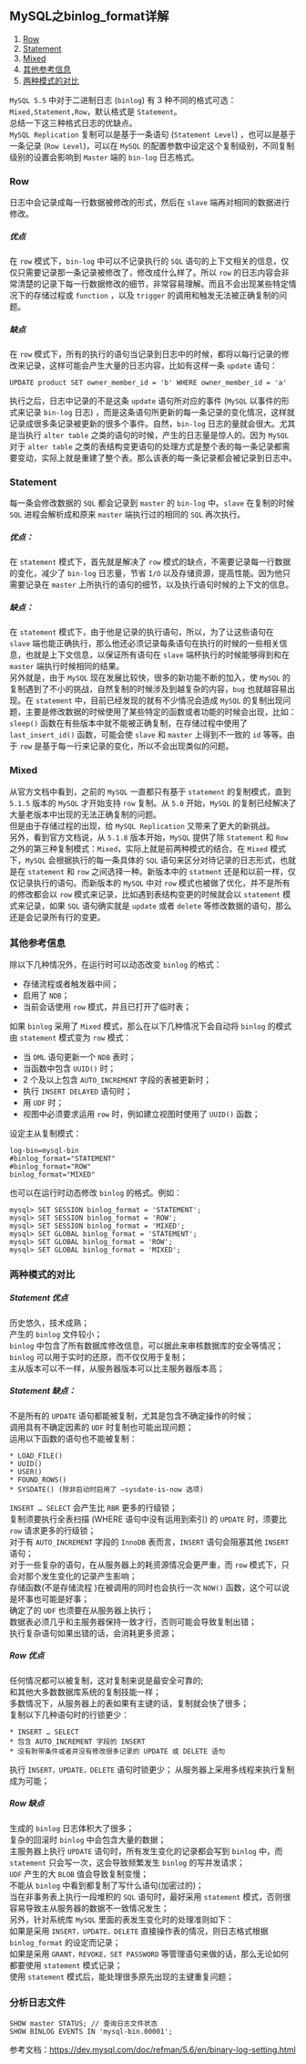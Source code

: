 ## MySQL之binlog_format详解
1. [Row](#Row "Row")
1. [Statement](#Statement "Statement")
1. [Mixed](#Mixed "Mixed")
1. [其他参考信息](#其他参考信息 "其他参考信息")
1. [两种模式的对比](#两种模式的对比 "两种模式的对比")

`MySQL 5.5` 中对于二进制日志 (`binlog`) 有 3 种不同的格式可选：`Mixed,Statement,Row`，默认格式是 `Statement`。    
总结一下这三种格式日志的优缺点。  
`MySQL Replication` 复制可以是基于一条语句 (`Statement Level`) ，也可以是基于一条记录 (`Row Level`)，可以在 `MySQL` 的配置参数中设定这个复制级别，不同复制级别的设置会影响到 `Master` 端的 `bin-log` 日志格式。

### Row
日志中会记录成每一行数据被修改的形式，然后在 `slave` 端再对相同的数据进行修改。  

##### 优点
在 `row` 模式下，`bin-log` 中可以不记录执行的 `SQL` 语句的上下文相关的信息，仅仅只需要记录那一条记录被修改了，修改成什么样了。所以 `row` 的日志内容会非常清楚的记录下每一行数据修改的细节，非常容易理解。而且不会出现某些特定情况下的存储过程或 `function` ，以及 `trigger` 的调用和触发无法被正确复制的问题。  

##### 缺点
在 `row` 模式下，所有的执行的语句当记录到日志中的时候，都将以每行记录的修改来记录，这样可能会产生大量的日志内容，比如有这样一条 `update` 语句：  
```
UPDATE product SET owner_member_id = 'b' WHERE owner_member_id = 'a'
```
执行之后，日志中记录的不是这条 `update` 语句所对应的事件 (`MySQL` 以事件的形式来记录 `bin-log` 日志) ，而是这条语句所更新的每一条记录的变化情况，这样就记录成很多条记录被更新的很多个事件。自然，`bin-log` 日志的量就会很大。尤其是当执行 `alter table` 之类的语句的时候，产生的日志量是惊人的。因为 `MySQL` 对于 `alter table` 之类的表结构变更语句的处理方式是整个表的每一条记录都需要变动，实际上就是重建了整个表。那么该表的每一条记录都会被记录到日志中。  

### Statement
每一条会修改数据的 `SQL` 都会记录到 `master` 的 `bin-log` 中。`slave` 在复制的时候 `SQL` 进程会解析成和原来 `master` 端执行过的相同的 `SQL` 再次执行。  

##### 优点：
在 `statement` 模式下，首先就是解决了 `row` 模式的缺点，不需要记录每一行数据的变化，减少了 `bin-log` 日志量，节省 `I/O` 以及存储资源，提高性能。因为他只需要记录在 `master` 上所执行的语句的细节，以及执行语句时候的上下文的信息。  

##### 缺点：
在 `statement` 模式下，由于他是记录的执行语句，所以，为了让这些语句在 `slave` 端也能正确执行，那么他还必须记录每条语句在执行的时候的一些相关信息，也就是上下文信息，以保证所有语句在 `slave` 端杯执行的时候能够得到和在 `master` 端执行时候相同的结果。  
另外就是，由于 `MySQL` 现在发展比较快，很多的新功能不断的加入，使 `MySQL` 的复制遇到了不小的挑战，自然复制的时候涉及到越复杂的内容，`bug` 也就越容易出现。在 `statement` 中，目前已经发现的就有不少情况会造成 `MySQL` 的复制出现问题，主要是修改数据的时候使用了某些特定的函数或者功能的时候会出现，比如：`sleep()` 函数在有些版本中就不能被正确复制，在存储过程中使用了 `last_insert_id()` 函数，可能会使 `slave` 和 `master` 上得到不一致的 `id` 等等。由于 `row` 是基于每一行来记录的变化，所以不会出现类似的问题。  

### Mixed
从官方文档中看到，之前的 `MySQL` 一直都只有基于 `statement` 的复制模式，直到 `5.1.5` 版本的 `MySQL` 才开始支持 `row` 复制。从 `5.0` 开始，`MySQL` 的复制已经解决了大量老版本中出现的无法正确复制的问题。  
但是由于存储过程的出现，给 `MySQL Replication` 又带来了更大的新挑战。  
另外，看到官方文档说，从 `5.1.8` 版本开始，`MySQL` 提供了除 `Statement` 和 `Row` 之外的第三种复制模式：`Mixed`，实际上就是前两种模式的结合。在 `Mixed` 模式下，`MySQL` 会根据执行的每一条具体的 `SQL` 语句来区分对待记录的日志形式，也就是在 `statement` 和 `row` 之间选择一种。新版本中的 `statment` 还是和以前一样，仅仅记录执行的语句。而新版本的 `MySQL` 中对 `row` 模式也被做了优化，并不是所有的修改都会以 `row` 模式来记录，比如遇到表结构变更的时候就会以 `statement` 模式来记录，如果 `SQL` 语句确实就是 `update` 或者 `delete` 等修改数据的语句，那么还是会记录所有行的变更。  

### 其他参考信息
除以下几种情况外，在运行时可以动态改变 `binlog` 的格式：  
* 存储流程或者触发器中间；  
* 启用了 `NDB`；  
* 当前会话使用 `row` 模式，并且已打开了临时表；  

如果 `binlog` 采用了 `Mixed` 模式，那么在以下几种情况下会自动将 `binlog` 的模式由 `statement` 模式变为 `row` 模式：  
* 当 `DML` 语句更新一个 `NDB` 表时；
* 当函数中包含 `UUID()` 时；
* 2 个及以上包含 `AUTO_INCREMENT` 字段的表被更新时；
* 执行 `INSERT DELAYED` 语句时；
* 用 `UDF` 时；
* 视图中必须要求运用 `row` 时，例如建立视图时使用了 `UUID()` 函数；

设定主从复制模式：  
```
log-bin=mysql-bin
#binlog_format="STATEMENT"
#binlog_format="ROW"
binlog_format="MIXED"
```

也可以在运行时动态修改 `binlog` 的格式。例如：  
```
mysql> SET SESSION binlog_format = 'STATEMENT';
mysql> SET SESSION binlog_format = 'ROW';
mysql> SET SESSION binlog_format = 'MIXED';
mysql> SET GLOBAL binlog_format = 'STATEMENT';
mysql> SET GLOBAL binlog_format = 'ROW';
mysql> SET GLOBAL binlog_format = 'MIXED';
```

### 两种模式的对比
##### Statement 优点
历史悠久，技术成熟；  
产生的 `binlog` 文件较小；  
`binlog` 中包含了所有数据库修改信息，可以据此来审核数据库的安全等情况；  
`binlog` 可以用于实时的还原，而不仅仅用于复制；  
主从版本可以不一样，从服务器版本可以比主服务器版本高；  

##### Statement 缺点：
不是所有的 `UPDATE` 语句都能被复制，尤其是包含不确定操作的时候；  
调用具有不确定因素的 `UDF` 时复制也可能出现问题；  
运用以下函数的语句也不能被复制：  
```
* LOAD_FILE()
* UUID()
* USER()
* FOUND_ROWS()
* SYSDATE() (除非启动时启用了 –sysdate-is-now 选项)
```
`INSERT … SELECT` 会产生比 `RBR` 更多的行级锁；  
复制须要执行全表扫描 (WHERE 语句中没有运用到索引) 的 `UPDATE` 时，须要比 `row` 请求更多的行级锁；  
对于有 `AUTO_INCREMENT` 字段的 `InnoDB` 表而言，`INSERT` 语句会阻塞其他 `INSERT` 语句；  
对于一些复杂的语句，在从服务器上的耗资源情况会更严重，而 `row` 模式下，只会对那个发生变化的记录产生影响；  
存储函数(不是存储流程 )在被调用的同时也会执行一次 `NOW()` 函数，这个可以说是坏事也可能是好事；  
确定了的 `UDF` 也须要在从服务器上执行；  
数据表必须几乎和主服务器保持一致才行，否则可能会导致复制出错；  
执行复杂语句如果出错的话，会消耗更多资源；  

##### Row 优点
任何情况都可以被复制，这对复制来说是最安全可靠的;  
和其他大多数数据库系统的复制技能一样；  
多数情况下，从服务器上的表如果有主键的话，复制就会快了很多；  
复制以下几种语句时的行锁更少：  
```
* INSERT … SELECT
* 包含 AUTO_INCREMENT 字段的 INSERT
* 没有附带条件或者并没有修改很多记录的 UPDATE 或 DELETE 语句
```
执行 `INSERT，UPDATE，DELETE` 语句时锁更少；
从服务器上采用多线程来执行复制成为可能；

##### Row 缺点
生成的 `binlog` 日志体积大了很多；  
复杂的回滚时 `binlog` 中会包含大量的数据；  
主服务器上执行 `UPDATE` 语句时，所有发生变化的记录都会写到 `binlog` 中，而 `statement` 只会写一次，这会导致频繁发生 `binlog` 的写并发请求；  
`UDF` 产生的大 `BLOB` 值会导致复制变慢；  
不能从 `binlog` 中看到都复制了写什么语句(加密过的)；  
当在非事务表上执行一段堆积的 `SQL` 语句时，最好采用 `statement` 模式，否则很容易导致主从服务器的数据不一致情况发生；  
另外，针对系统库 `MySQL` 里面的表发生变化时的处理准则如下：  
如果是采用 `INSERT，UPDATE，DELETE` 直接操作表的情况，则日志格式根据 `binlog_format` 的设定而记录；  
如果是采用 `GRANT，REVOKE，SET PASSWORD` 等管理语句来做的话，那么无论如何都要使用 `statement` 模式记录；  
使用 `statement` 模式后，能处理很多原先出现的主键重复问题；  



### 分析日志文件

```
SHOW master STATUS; // 查询日志文件状态
SHOW BINLOG EVENTS IN 'mysql-bin.00001';
```






参考文档：https://dev.mysql.com/doc/refman/5.6/en/binary-log-setting.html
